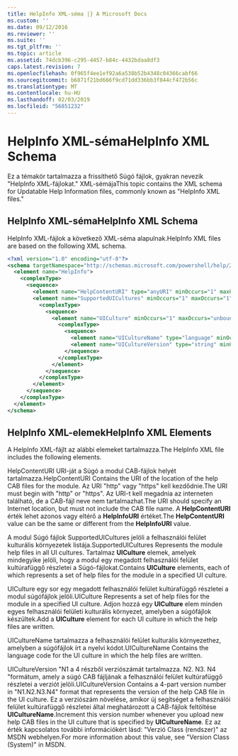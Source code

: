 ```yaml
---
title: HelpInfo XML-séma |} A Microsoft Docs
ms.custom: ''
ms.date: 09/12/2016
ms.reviewer: ''
ms.suite: ''
ms.tgt_pltfrm: ''
ms.topic: article
ms.assetid: 74dcb396-c295-4457-b84c-4432bdaa8df3
caps.latest.revision: 7
ms.openlocfilehash: 0f965f4ee1ef92a6a538b52b4348c04366cabf66
ms.sourcegitcommit: b6871f21bd666f9cd71dd336bb3f844cf472b56c
ms.translationtype: MT
ms.contentlocale: hu-HU
ms.lasthandoff: 02/03/2019
ms.locfileid: "56851232"
---
```

# <a name="helpinfo-xml-schema"></a><span data-ttu-id="c44ea-102">HelpInfo XML-séma</span><span class="sxs-lookup"><span data-stu-id="c44ea-102">HelpInfo XML Schema</span></span>

<span data-ttu-id="c44ea-103">Ez a témakör tartalmazza a frissíthető Súgó fájlok, gyakran nevezik "HelpInfo XML-fájlokat." XML-sémája</span><span class="sxs-lookup"><span data-stu-id="c44ea-103">This topic contains the XML schema for Updatable Help Information files, commonly known as "HelpInfo XML files."</span></span>

## <a name="helpinfo-xml-schema"></a><span data-ttu-id="c44ea-104">HelpInfo XML-séma</span><span class="sxs-lookup"><span data-stu-id="c44ea-104">HelpInfo XML Schema</span></span>

<span data-ttu-id="c44ea-105">HelpInfo XML-fájlok a következő XML-séma alapulnak.</span><span class="sxs-lookup"><span data-stu-id="c44ea-105">HelpInfo XML files are based on the following XML schema.</span></span>

```xml
<?xml version="1.0" encoding="utf-8"?>
<schema targetNamespace="http://schemas.microsoft.com/powershell/help/2010/05" xmlns="http://www.w3.org/2001/XMLSchema">
  <element name="HelpInfo">
    <complexType>
      <sequence>
        <element name="HelpContentURI" type="anyURI" minOccurs="1" maxOccurs="1" />
        <element name="SupportedUICultures" minOccurs="1" maxOccurs="1">
          <complexType>
            <sequence>
              <element name="UICulture" minOccurs="1" maxOccurs="unbounded">
                <complexType>
                  <sequence>
                    <element name="UICultureName" type="language" minOccurs="1" maxOccurs="1" />
                    <element name="UICultureVersion" type="string" minOccurs="1" maxOccurs="1" />
                  </sequence>
                </complexType>
              </element>
            </sequence>
          </complexType>
        </element>
      </sequence>
    </complexType>
  </element>
</schema>
```

## <a name="helpinfo-xml-elements"></a><span data-ttu-id="c44ea-106">HelpInfo XML-elemek</span><span class="sxs-lookup"><span data-stu-id="c44ea-106">HelpInfo XML Elements</span></span>

<span data-ttu-id="c44ea-107">A HelpInfo XML-fájlt az alábbi elemeket tartalmazza.</span><span class="sxs-lookup"><span data-stu-id="c44ea-107">The HelpInfo XML file includes the following elements.</span></span>

<span data-ttu-id="c44ea-108">HelpContentURI URI-ját a Súgó a modul CAB-fájlok helyét tartalmazza.</span><span class="sxs-lookup"><span data-stu-id="c44ea-108">HelpContentURI Contains the URI of the location of the help CAB files for the module.</span></span> <span data-ttu-id="c44ea-109">Az URI "http" vagy "https" kell kezdődnie.</span><span class="sxs-lookup"><span data-stu-id="c44ea-109">The URI must begin with "http" or "https".</span></span> <span data-ttu-id="c44ea-110">Az URI-t kell megadnia az interneten található, de a CAB-fájl neve nem tartalmazhat.</span><span class="sxs-lookup"><span data-stu-id="c44ea-110">The URI should specify an Internet location, but must not include the CAB file name.</span></span> <span data-ttu-id="c44ea-111">A **HelpContentURI** érték lehet azonos vagy eltérő a **HelpInfoURI** értéket.</span><span class="sxs-lookup"><span data-stu-id="c44ea-111">The **HelpContentURI** value can be the  same or different from the **HelpInfoURI** value.</span></span>

<span data-ttu-id="c44ea-112">A modul Súgó fájlok SupportedUICultures jelöli a felhasználói felület kulturális környezetek listája.</span><span class="sxs-lookup"><span data-stu-id="c44ea-112">SupportedUICultures Represents the module help files in all UI cultures.</span></span> <span data-ttu-id="c44ea-113">Tartalmaz **UICulture** elemek, amelyek mindegyike jelöli, hogy a modul egy megadott felhasználói felület kultúrafüggő részletei a Súgó-fájlokat.</span><span class="sxs-lookup"><span data-stu-id="c44ea-113">Contains **UICulture** elements, each of which represents a set of help files for the module in a specified UI culture.</span></span>

<span data-ttu-id="c44ea-114">UICulture egy sor egy megadott felhasználói felület kultúrafüggő részletei a modul súgófájlok jelöli.</span><span class="sxs-lookup"><span data-stu-id="c44ea-114">UICulture Represents a set of help files for the module in a specified UI culture.</span></span> <span data-ttu-id="c44ea-115">Adjon hozzá egy **UICulture** elem minden egyes felhasználói felületi kulturális környezet, amelyben a súgófájlok készültek.</span><span class="sxs-lookup"><span data-stu-id="c44ea-115">Add a **UICulture** element for each UI culture in which the help files are written.</span></span>

<span data-ttu-id="c44ea-116">UICultureName tartalmazza a felhasználói felület kulturális környezethez, amelyben a súgófájlok írt a nyelvi kódot.</span><span class="sxs-lookup"><span data-stu-id="c44ea-116">UICultureName Contains the language code for the UI culture in which the help files are written.</span></span>

<span data-ttu-id="c44ea-117">UICultureVersion "N1 a 4 részből verziószámát tartalmazza. N2. N3. N4 "formátum, amely a súgó CAB fájljának a felhasználói felület kultúrafüggő részletei a verziót jelöli.</span><span class="sxs-lookup"><span data-stu-id="c44ea-117">UICultureVersion Contains a 4-part version number in "N1.N2.N3.N4" format that represents the version of the help CAB file in the UI culture.</span></span> <span data-ttu-id="c44ea-118">Ez a verziószám növelése, amikor új segítséget a felhasználói felület kultúrafüggő részletei által meghatározott a CAB-fájlok feltöltése **UICultureName**.</span><span class="sxs-lookup"><span data-stu-id="c44ea-118">Increment this version number whenever you upload new help CAB files in the UI culture that is specified by **UICultureName**.</span></span> <span data-ttu-id="c44ea-119">Ez az érték kapcsolatos további információkért lásd: "Verzió Class (rendszer)" az MSDN webhelyen.</span><span class="sxs-lookup"><span data-stu-id="c44ea-119">For more information about this value, see "Version Class (System)" in MSDN.</span></span>